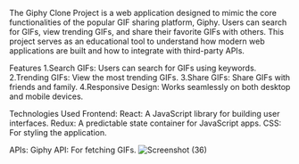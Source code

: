 The Giphy Clone Project is a web application designed to mimic the core functionalities of the popular GIF sharing platform, Giphy.
Users can search for GIFs, view trending GIFs, and share their favorite GIFs with others. 
This project serves as an educational tool to understand how modern web applications are built and how to integrate with third-party APIs.

Features
1.Search GIFs: Users can search for GIFs using keywords.
2.Trending GIFs: View the most trending GIFs.
3.Share GIFs: Share GIFs with friends and family.
4.Responsive Design: Works seamlessly on both desktop and mobile devices.

Technologies Used
Frontend:
React: A JavaScript library for building user interfaces.
Redux: A predictable state container for JavaScript apps.
CSS: For styling the application.

APIs:
Giphy API: For fetching GIFs.
![Screenshot (36)](https://github.com/Aditya0946/Giphy-2.0/assets/78608794/87f1fa7f-32ef-4778-9f78-2dc77e3ef9ae)
